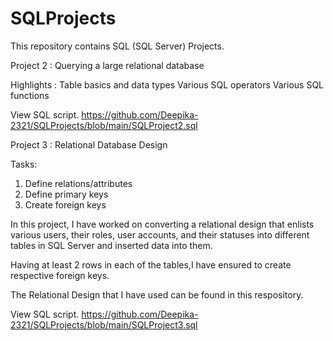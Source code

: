 # SQLProjects

This repository contains SQL (SQL Server) Projects.

Project 2 : Querying a large relational database

Highlights : Table basics and data types
		         Various SQL operators
		         Various SQL functions
             
 View SQL script.
 https://github.com/Deepika-2321/SQLProjects/blob/main/SQLProject2.sql
 
 
 Project 3 : Relational Database Design
 
 Tasks:
1. Define relations/attributes
2. Define primary keys
3. Create foreign keys

	
In this project, I have worked on converting a relational design that enlists various users, their roles, user accounts, and their statuses into different tables in SQL Server and inserted data into them.

Having at least 2 rows in each of the tables,I have ensured to create respective foreign keys.

The Relational Design that I have used can be found in this respository.

View SQL script.
https://github.com/Deepika-2321/SQLProjects/blob/main/SQLProject3.sql
